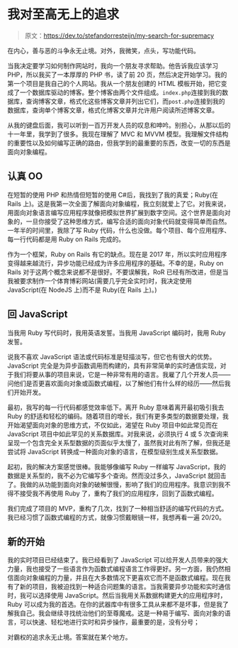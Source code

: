 # 我对至高无上的追求

> 原文：<https://dev.to/stefandorresteijn/my-search-for-supremacy>

在内心，善与恶的斗争永无止境。对外，我微笑，点头，写功能代码。

当我决定要学习如何制作网站时，我向一个朋友寻求帮助。他告诉我应该学习 PHP，所以我买了一本厚厚的 PHP 书，读了前 20 页，然后决定开始学习。我的第一个项目是我自己的个人网站。我从一个朋友创建的 HTML 模板开始，把它变成了一个数据库驱动的博客。整个博客由两个文件组成。`index.php`连接到我的数据库，查询博客文章，格式化这些博客文章并列出它们，而`post.php`连接到我的数据库，查询单个博客文章，格式化博客文章并允许用户阅读所述博客文章。

从我的键盘后面，我可以听到一百万开发人员的叹息和呻吟。别担心，从那以后的十一年里，我学到了很多。我现在理解了 MVC 和 MVVM 模型。我理解文件结构的重要性以及如何编写正确的路由，但我学到的最重要的东西，改变一切的东西是面向对象编程。

## 认真 OO

在短暂的使用 PHP 和热情但短暂的使用 C#后，我找到了我的真爱；Ruby(在 Rails 上)。这是我第一次全面了解面向对象编程，我立刻就爱上了它。对我来说，用面向对象语言编写应用程序就像把模拟世界扩展到数字空间。这个世界是面向对象的，一旦你接受了这种思维方式，编写合适的面向对象代码就变得简单而自然。一年半的时间里，我除了写 Ruby 代码，什么也没做。每个项目、每个应用程序、每一行代码都是用 Ruby on Rails 完成的。

作为一个框架，Ruby on Rails 有它的缺点。现在是 2017 年，所以实时应用程序变得越来越流行，异步功能已经成为许多应用程序的基础。不幸的是，Ruby on Rails 对于这两个概念来说都不是很好。不要误解我，RoR 已经有所改进，但是当我被要求制作一个体育博彩网站(需要几乎完全实时)时，我决定使用 JavaScript(在 NodeJS 上)而不是 Ruby(在 Rails 上)。)

## 回 JavaScript

当我用 Ruby 写代码时，我用英语发誓。当我用 JavaScript 编码时，我用 Ruby 发誓。

说我不喜欢 JavaScript 语法或代码标准是轻描淡写，但它也有很大的优势。JavaScript 完全是为异步函数调用而构建的，具有非常简单的实时通信实现，对于我们将要从事的项目来说，它是一种非常有用的语言。我雇了几个开发人员——问他们是否更喜欢面向对象或函数式编程，以了解他们有什么样的经历——然后我们开始开发。

最初，我写的每一行代码都感觉效率低下。离开 Ruby 意味着离开最初吸引我去 Ruby 的舒适和轻松的编码。随着项目的增长，我们有更多类型的数据要处理，我开始渴望面向对象的思维方式，不仅如此，渴望在 Ruby 项目中如此常见而在 JavaScript 项目中如此罕见的关系数据库。对我来说，必须执行 4 或 5 次查询来呈现一个包含完全关系型数据的页面似乎太慢了，虽然我对此有所了解，但我还是尝试将 JavaScript 转换成一种面向对象的语言，在模型级别生成关系型数据。

起初，我的解决方案感觉很棒。我能够像编写 Ruby 一样编写 JavaScript，我的数据是关系型的，我不必为它编写多个查询。然而没过多久，JavaScript 就回击了。我做的从功能到面向对象的破解很慢，影响了我们的应用程序。我意识到我不得不接受我不再使用 Ruby 了，重构了我们的应用程序，回到了函数式编程。

我们完成了项目的 MVP，重构了几次，找到了一种相当舒适的编写代码的方式。我已经习惯了函数式编程的方式，就像习惯戴眼镜一样，我想再看一遍 20/20。

## 新的开始

我的实时项目已经结束了。我已经看到了 JavaScript 可以给开发人员带来的强大力量，我也接受了一些语言作为函数式编程语言工作得更好。另一方面，我仍然相信面向对象编程的力量，并且在大多数情况下更喜欢它而不是函数式编程。现在我有了新的项目，我被迫找到一种适合问题集的语言。当我需要异步功能和实时通信时，我可以选择使用 JavaScript。然后当我用关系数据构建更大的应用程序时，Ruby 可以成为我的首选。在你的武器库中有很多工具从来都不是坏事，但是我了解我自己。我会继续寻找统治他们的至尊魔戒。这是一种易于编写、面向对象的语言，可以快速、轻松地进行实时和异步操作，最重要的是，没有分号；

对霸权的追求永无止境。答案就在某个地方。